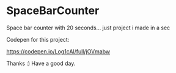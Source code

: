 # SpaceBarCounter
Space bar counter with 20 seconds... just project i made in a sec


Codepen for this project:

https://codepen.io/Log1cAl/full/jOVmabw


Thanks :) Have a good day.
